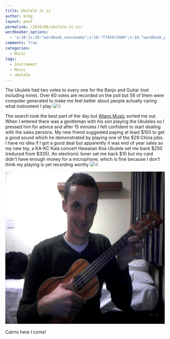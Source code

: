 ```yaml
---
title: Ukulele it is
author: Greg
layout: post
permalink: /2010/06/ukulele-it-is/
wordbooker_options:
  - 'a:10:{s:18:"wordbook_noncename";s:10:"77459c3484";s:18:"wordbook_page_post";s:4:"-100";s:18:"wordbook_orandpage";s:1:"2";s:23:"wordbook_default_author";s:1:"2";s:23:"wordbook_extract_length";s:3:"256";s:19:"wordbook_actionlink";s:3:"300";s:26:"wordbooker_publish_default";s:2:"on";s:18:"wordbook_attribute";s:31:"Posted a new post on their blog";s:29:"wordbooker_status_update_text";s:35:": New blog post :  %title% - %link%";s:20:"wordbook_comment_get";s:2:"on";}'
comments: True
categories:
  - Music
tags:
  - instrument
  - Music
  - ukulele
---
```

The Ukulele had two votes to every one for the Banjo and Guitar (not including mine). Over 60 votes are recorded on the poll but 56 of them were computer generated to make me feel better about people actually caring what instrument I play <img src="http://gregology.net/wp-includes/images/smilies/simple-smile.png" alt=":)" class="wp-smiley" style="height: 1em; max-height: 1em;" />

The search took the best part of the day but [Allans Music][1] sorted me out. When I entered there was a gentleman with his son playing the Ukuleles so I pressed him for advice and after 15 minutes I felt confident to start dealing with the sales persons. My new friend suggested paying at least $100 to get a good sound which he demonstrated by playing one of the $29 China jobs. I have no idea if I got a good deal but apparently it was end of year sales so my new toy, a KA-KC Kaia concert Hawaiian Koa Ukulele set me back $250 (reduced from $335). An electronic tuner set me back $10 but my card didn&#8217;t have enough money for a microphone, which is fine because I don&#8217;t think my playing is yet recording worthy <img src="http://gregology.net/wp-includes/images/smilies/simple-smile.png" alt=":)" class="wp-smiley" style="height: 1em; max-height: 1em;" />

[<img src="/wp-content/uploads/2010/06/2010-06-26-171407.jpg" alt="Ukulele" title="2010-06-26-171407" width="640" height="480" class="aligncenter size-full wp-image-434" />][2]

Cairns here I come!

 [1]: http://www.allansmusic.com.au/
 [2]: /wp-content/uploads/2010/06/2010-06-26-171407.jpg
